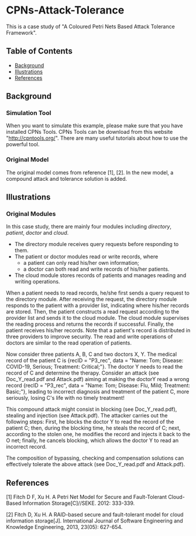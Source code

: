 # CPNs-Attack-Tolerance
This is a case study of "A Coloured Petri Nets Based Attack Tolerance Framework". 

## Table of Contents

- [Background](#Background)
- [Illustrations](#Illustrations)
- [References](#References)

## Background

### Simulation Tool

When you want to simulate this example, please make sure that you have installed CPNs Tools. CPNs Tools can be download from this website "http://cpntools.org/". There are many useful tutorials about how to use the powerful tool.

### Original Model

The original model comes from reference [1], [2]. In the new model, a compound attack and tolerance solution is added. 

## Illustrations

### Original Modules

In this case study, there are mainly four modules including _directory_, _patient_, _doctor_ and _cloud_. 
* The directory module receives query requests before responding to them. 
* The patient or doctor modules read or write records, where 
  - a patient can only read his/her own information;
  - a doctor can both read and write records of his/her patients. 
* The cloud module stores records of patients and manages reading and writing operations. 
 

 
When a patient needs to read records, he/she first sends a query request to the directory module. After receiving the request, the directory module responds to the patient with a provider list,  indicating where his/her records are stored. Then, the patient constructs a read request according to the provider list and sends it to the cloud module. The cloud module supervises the reading process and returns the records if successful. Finally, the patient receives his/her records. Note that a patient's record is distributed in three providers to improve security. The read and write operations of doctors are similar to the read operation of patients. 

Now consider three patients A, B, C and two doctors X, Y. The medical record of the patient C is {recID = "P3\_rec", data = "Name: Tom; Disease: COVID-19, Serious; Treatment: Critical;"}. The doctor Y needs to read the record of C and determine the therapy. Consider an attack (see Doc_Y_read.pdf and Attack.pdf) aiming at making the doctorY read a wrong record {recID = "P3\_rec", data = "Name: Tom; Disease: Flu, Mild; Treatment: Basic;"}, leading to incorrect diagnosis and treatment of the patient C, more seriously, losing C's life with no timely treatment! 

This compound attack might consist in blocking (see Doc_Y_read.pdf), stealing and injection (see Attack.pdf). The attacker carries out the following steps: First, he blocks the doctor Y to read the record of the patient C; then, during the blocking time, he steals the record of C; next, according to the stolen one, he modifies the record and injects it back to the O net; finally, he cancels blocking, which allows the doctor Y to read an incorrect record.

The composition of bypassing, checking and compensation solutions can effectively tolerate the above attack (see Doc_Y_read.pdf and Attack.pdf).


## References

[1] Fitch D F, Xu H. A Petri Net Model for Secure and Fault-Tolerant Cloud-Based Information Storage[C]//SEKE. 2012: 333-339.

[2] Fitch D, Xu H. A RAID-based secure and fault-tolerant model for cloud information storage[J]. International Journal of Software Engineering and Knowledge Engineering, 2013, 23(05): 627-654.
